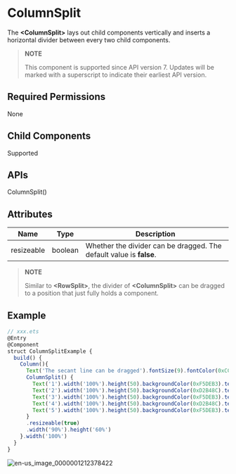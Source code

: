 # ColumnSplit


The **\<ColumnSplit>** lays out child components vertically and inserts a horizontal divider between every two child components.

>  **NOTE**
>
>  This component is supported since API version 7. Updates will be marked with a superscript to indicate their earliest API version.


## Required Permissions

None


## Child Components

Supported


## APIs

ColumnSplit()


## Attributes

| Name| Type| Description|
| -------- | -------- | -------- |
| resizeable | boolean | Whether the divider can be dragged. The default value is **false**.|

>  **NOTE**
>
>  Similar to **\<RowSplit>**, the divider of **\<ColumnSplit>** can be dragged to a position that just fully holds a component.


## Example

```ts
// xxx.ets
@Entry
@Component
struct ColumnSplitExample {
  build() {
    Column(){
      Text('The secant line can be dragged').fontSize(9).fontColor(0xCCCCCC).width('90%')
      ColumnSplit() {
        Text('1').width('100%').height(50).backgroundColor(0xF5DEB3).textAlign(TextAlign.Center)
        Text('2').width('100%').height(50).backgroundColor(0xD2B48C).textAlign(TextAlign.Center)
        Text('3').width('100%').height(50).backgroundColor(0xF5DEB3).textAlign(TextAlign.Center)
        Text('4').width('100%').height(50).backgroundColor(0xD2B48C).textAlign(TextAlign.Center)
        Text('5').width('100%').height(50).backgroundColor(0xF5DEB3).textAlign(TextAlign.Center)
      }
      .resizeable(true)
      .width('90%').height('60%')
    }.width('100%')
  }
}
```

![en-us_image_0000001212378422](figures/en-us_image_0000001212378422.gif)

